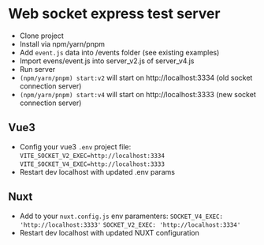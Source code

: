 # Web socket express test server

 - Clone project  
 - Install via npm/yarn/pnpm
 - Add `event.js` data into /events folder  (see existing examples)
 - Import evens/event.js into server_v2.js of server_v4.js
 - Run server 
 - `(npm/yarn/pnpm) start:v2`  will start on http://localhost:3334 (old socket connection server) 
 -  `(npm/yarn/pnpm) start:v4`  will start on http://localhost:3333 (new socket connection server) 

## Vue3

 - Config your vue3  `.env`  project file:
  `VITE_SOCKET_V2_EXEC=http://localhost:3334`
  `VITE_SOCKET_V4_EXEC=http://localhost:3333`
 -  Restart dev localhost with updated .env params  

## Nuxt
 - Add to your `nuxt.config.js` env paramenters:
 `SOCKET_V4_EXEC: 'http://localhost:3333'`
 `SOCKET_V2_EXEC: 'http://localhost:3334'`
  -  Restart dev localhost with updated NUXT configuration



